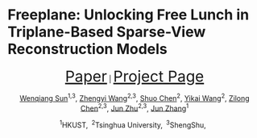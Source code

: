 # Freeplane: Unlocking Free Lunch in Triplane-Based Sparse-View Reconstruction Models

<p align="center">
     <span style="font-size: 30px;"><a href="https://arxiv.org/abs/2404.00987">Paper</a></span> | <span style="font-size: 30px;"><a href="https://freeplane3d.github.io/">Project Page</a></span>
</p>

<p align="center">
  <a href="https://github.com/wenqsun">Wenqiang Sun</a><sup>1,3</sup>, 
    <a href="https://thuwzy.github.io/">Zhengyi Wang</a><sup>2,3</sup>, 
    <a href="https://chenshuo20.github.io/">Shuo Chen</a><sup>2</sup>,
    <a href="https://yikaiw.github.io/">Yikai Wang</a><sup>2</sup>, 
    <a href="https://yikaiw.github.io">Zilong Chen</a><sup>2,3</sup>,
  	<a href="https://ml.cs.tsinghua.edu.cn/~jun/">Jun Zhu</a><sup>2,3</sup>,
    <a href="https://eejzhang.people.ust.hk/home.html">Jun Zhang</a><sup>1</sup>
</p>
<p align="center"><sup>1</sup>HKUST,&ensp;<sup>2</sup>Tsinghua University,&ensp;<sup>3</sup>ShengShu,&ensp;
